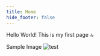 ```yaml
---
title: Home
hide_footer: false
---
```


Hello World!
This is my first page 🔝




Sample Image
![test](/personal-website/images/ejemplo.png)
